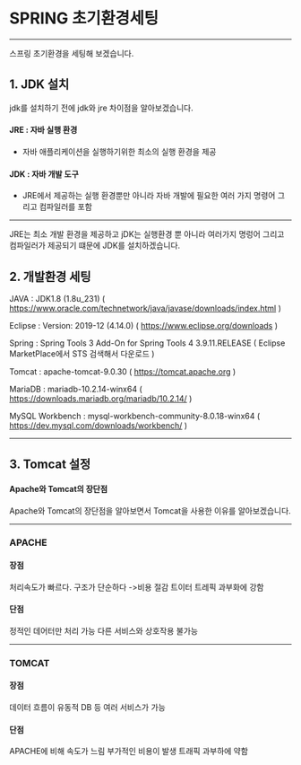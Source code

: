 # SPRING 초기환경세팅

------

스프링 초기환경을 세팅해 보겠습니다.

## 1. JDK 설치

jdk를 설치하기 전에 jdk와 jre 차이점을 알아보겠습니다.

#### JRE : 자바 실행 환경
 - 자바 애플리케이션을 실행하기위한 최소의 실행 환경을 제공
#### JDK : 자바 개발 도구
 - JRE에서 제공하는 실행 환경뿐만 아니라 자바 개발에 필요한 여러 가지 명령어 그리고 컴파일러를 포함

--------------------



JRE는 최소 개발 환경을 제공하고 jDK는 실행환경 뿐 아니라 여러가지 명렁어 그리고 컴파일러가 제공되기 떄문에 JDK를 설치하겠습니다.

## 2. 개발환경 세팅

JAVA : JDK1.8 (1.8u_231)
  ( https://www.oracle.com/technetwork/java/javase/downloads/index.html )
  
Eclipse : Version: 2019-12 (4.14.0)
  ( https://www.eclipse.org/downloads )
  
Spring : Spring Tools 3 Add-On for Spring Tools 4 3.9.11.RELEASE
  ( Eclipse MarketPlace에서 STS 검색해서 다운로드 )
  
Tomcat : apache-tomcat-9.0.30
  ( https://tomcat.apache.org )
  
MariaDB : mariadb-10.2.14-winx64 
  ( https://downloads.mariadb.org/mariadb/10.2.14/ )
  
MySQL Workbench : mysql-workbench-community-8.0.18-winx64
  ( https://dev.mysql.com/downloads/workbench/ )

---------------------

## 3. Tomcat 설정

#### Apache와 Tomcat의 장단점

Apache와 Tomcat의 장단점을 알아보면서 Tomcat을 사용한 이유를 알아보겠습니다.

-------------

### APACHE 

#### 장점 
처리속도가 빠르다.
구조가 단순하다 ->비용 절감
트이터 트레픽 과부화에 강함

#### 단점

정적인 데어터만 처리 가능
다른 서비스와 상호작용 불가능

---------------------------

### TOMCAT

#### 장점
데이터 흐름이 유동적
DB 등 여러 서비스가 가능

#### 단점

APACHE에 비해 속도가 느림
부가적인 비용이 발생
트래픽 과부하에 약함














